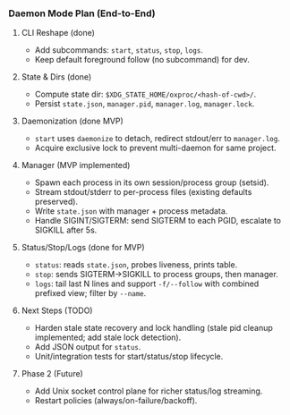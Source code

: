 ### Daemon Mode Plan (End-to-End)

1.  CLI Reshape (done)
    *   Add subcommands: `start`, `status`, `stop`, `logs`.
    *   Keep default foreground follow (no subcommand) for dev.

2.  State & Dirs (done)
    *   Compute state dir: `$XDG_STATE_HOME/oxproc/<hash-of-cwd>/`.
    *   Persist `state.json`, `manager.pid`, `manager.log`, `manager.lock`.

3.  Daemonization (done MVP)
    *   `start` uses `daemonize` to detach, redirect stdout/err to `manager.log`.
    *   Acquire exclusive lock to prevent multi-daemon for same project.

4.  Manager (MVP implemented)
    *   Spawn each process in its own session/process group (setsid).
    *   Stream stdout/stderr to per-process files (existing defaults preserved).
    *   Write `state.json` with manager + process metadata.
    *   Handle SIGINT/SIGTERM: send SIGTERM to each PGID, escalate to SIGKILL after 5s.

5.  Status/Stop/Logs (done for MVP)
    *   `status`: reads `state.json`, probes liveness, prints table.
    *   `stop`: sends SIGTERM->SIGKILL to process groups, then manager.
    *   `logs`: tail last N lines and support `-f/--follow` with combined prefixed view; filter by `--name`.

6.  Next Steps (TODO)
    *   Harden stale state recovery and lock handling (stale pid cleanup implemented; add stale lock detection).
    *   Add JSON output for `status`.
    *   Unit/integration tests for start/status/stop lifecycle.

7.  Phase 2 (Future)
    *   Add Unix socket control plane for richer status/log streaming.
    *   Restart policies (always/on-failure/backoff).
